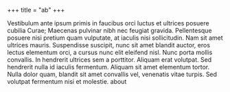 +++
title = "ab"
+++

Vestibulum ante ipsum primis in faucibus orci luctus et ultrices posuere cubilia Curae; Maecenas pulvinar nibh nec feugiat gravida. Pellentesque posuere nisi pretium quam vulputate, at iaculis nisi sollicitudin. Nam sit amet ultrices mauris. Suspendisse suscipit, nunc sit amet blandit auctor, eros lectus elementum orci, a cursus nunc elit eleifend nisl. Nunc porta mollis convallis. In hendrerit ultrices sem a porttitor. Aliquam erat volutpat. Sed hendrerit nulla id iaculis fermentum. Aliquam sit amet elementum tortor. Nulla dolor quam, blandit sit amet convallis vel, venenatis vitae turpis. Sed volutpat fermentum nisi et molestie.
about
